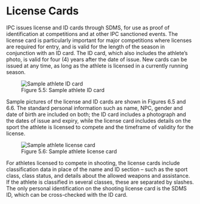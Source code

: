 # License Cards

IPC issues license and ID cards through SDMS, for use as proof of identification at competitions and at other IPC sanctioned events. The license card is particularly important for major competitions where licenses are required for entry, and is valid for the length of the season in conjunction with an ID card. The ID card, which also includes the athlete’s photo, is valid for four (4) years after the date of issue. New cards can be issued at any time, as long as the athlete is licensed in a currently running season.

<figure>
    <img class="license-cards center" src="_img/figures/5.5-athlete-id-card.png" alt="Sample athlete ID card">
    <figcaption>Figure 5.5: Sample athlete ID card</figcaption>
</figure>

Sample pictures of the license and ID cards are shown in Figures 6.5 and 6.6. The standard personal information such as name, NPC, gender and date of birth are included on both; the ID card includes a photograph and the dates of issue and expiry, while the license card includes details on the sport the athlete is licensed to compete and the timeframe of validity for the license.

<figure>
    <img class="license-cards center" src="_img/figures/5.6-athlete-license-card.png" alt="Sample athlete license card">
    <figcaption>Figure 5.6: Sample athlete license card</figcaption>
</figure>

For athletes licensed to compete in shooting, the license cards include classification data in place of the name and ID section – such as the sport class, class status, and details about the allowed weapons and assistance. If the athlete is classified in several classes, these are separated by slashes. The only personal identification on the shooting license card is the SDMS ID, which can be cross-checked with the ID card.
